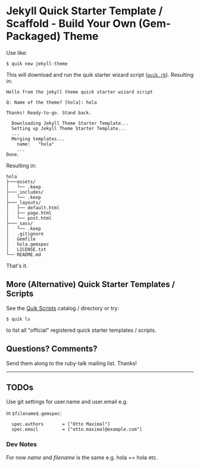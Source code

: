 # Jekyll Quick Starter Template / Scaffold - Build Your Own (Gem-Packaged) Theme

Use like:

```
$ quik new jekyll-theme
```

This will download and run
the quik starter wizard script ([`quik.rb`](quik.rb)). Resulting in:

```
Hello from the jekyll theme quick starter wizard script

Q: Name of the theme? [hola]: hola

Thanks! Ready-to-go. Stand back.

  Downloading Jekyll Theme Starter Template...
  Setting up Jekyll Theme Starter Template...
  ...
  Merging templates...
    name:   "hola"
    ...
Done.
```

Resulting in:

```
hola
├───assets/
│   └── .keep
├───_includes/
│   └── .keep
├───_layouts/
│   ├── default.html
│   ├── page.html
│   └── post.html
├───_sass/
│   └── .keep
│   .gitignore
│   Gemfile
│   hola.gemspec
│   LICENSE.txt
└── README.md

```

That's it.


## More (Alternative) Quick Starter Templates / Scripts

See the [Quik Scripts](https://github.com/quikstart/scripts) catalog / directory or try:

```
$ quik ls
```

to list all "official" registered quick starter templates / scripts.


## Questions? Comments?

Send them along to the ruby-talk mailing list.
Thanks!



---

## TODOs

Use git settings for user.name and user.email e.g.

in `$filename$.gemspec`:

```
  spec.authors       = ["Otto Maximal"]
  spec.email         = ["otto.maximal@example.com"]
```

### Dev Notes

For now $name$ and $filename$ is the same e.g. hola == hola etc.
